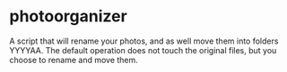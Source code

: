 photoorganizer
==============

A script that will rename your photos, and as well move them into folders YYYYAA. The default operation does not touch the original files, but you choose to rename and move them.
